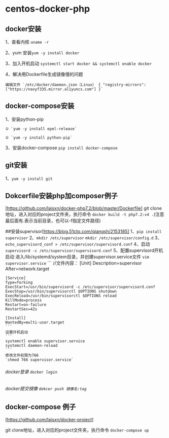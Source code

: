 # centos-docker-php

## docker安装
1、查看内核 `uname -r`

2、yum 安装`yum -y install docker`

3、加入开机启动 `systemctl start docker && systemctl enable docker`

4、解决用Dockerfile生成镜像慢的问题 

    编辑文件 `/etc/docker/daemon.json（Linux） { "registry-mirrors": ["https://navyf335.mirror.aliyuncs.com"] }`

## docker-compose安装

1、安装python-pip 

    ① `yum -y install epel-release`

    ② `yum -y install python-pip`

3、安装docker-compose `pip install docker-compose`

## git安装
1、`yum -y install git`

## Dokcerfile安装php加composer例子
[https://github.com/laisxn/docker-php7.2/blob/master/Dockerfile]
git clone地址，进入对应的project文件夹，执行命令
`docker build -t php7.2:v4 .`(注意最后面有.表示当前目录，也可以-f指定文件路径)

##安装supervisor[https://blog.51cto.com/qiangsh/2153185]
1、`pip install supervisor`
2、`mkdir /etc/supervisor` `mkdir /etc/supervisor/config.d` 
3、`echo_supervisord_conf > /etc/supervisor/supervisord.conf`
4、启动`supervisord -c /etc/supervisor/supervisord.conf`
5、配置supervisord开机启动
    进入/lib/systemd/system目录，并创建supervisor.service文件
    `vim supervisor.service`
    ```
    //文件内容：
    [Unit]
    Description=supervisor
    After=network.target

    [Service]
    Type=forking
    ExecStart=/usr/bin/supervisord -c /etc/supervisor/supervisord.conf
    ExecStop=/usr/bin/supervisorctl $OPTIONS shutdown
    ExecReload=/usr/bin/supervisorctl $OPTIONS reload
    KillMode=process
    Restart=on-failure
    RestartSec=42s

    [Install]
    WantedBy=multi-user.target
    ```
    设置开机启动
    ```
    systemctl enable supervisor.service
    systemctl daemon-reload
    ```
    修改文件权限为766
    `chmod 766 supervisor.service`

###### docker登录 `docker login`

###### docker提交镜像 `dokcer push 镜像名:tag`

## docker-compose 例子
[https://github.com/laisxn/docker-project]

git clone地址，进入对应的project文件夹，执行命令
`docker-compose up`
